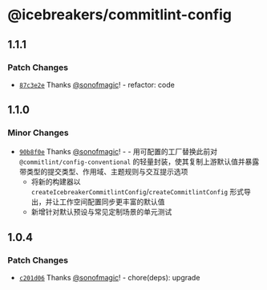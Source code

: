# @icebreakers/commitlint-config

## 1.1.1

### Patch Changes

- [`87c3e2e`](https://github.com/sonofmagic/eslint-config/commit/87c3e2e9c3f4562e01c22197c6aabc5d853bfd01) Thanks [@sonofmagic](https://github.com/sonofmagic)! - refactor: code

## 1.1.0

### Minor Changes

- [`90b8f0e`](https://github.com/sonofmagic/eslint-config/commit/90b8f0eb9d4f73cc1354a1efed569f5af8163dc0) Thanks [@sonofmagic](https://github.com/sonofmagic)! - - 用可配置的工厂替换此前对 `@commitlint/config-conventional` 的轻量封装，使其复制上游默认值并暴露带类型的提交类型、作用域、主题规则与交互提示选项
  - 将新的构建器以 `createIcebreakerCommitlintConfig`/`createCommitlintConfig` 形式导出，并让工作空间配置同步更丰富的默认值
  - 新增针对默认预设与常见定制场景的单元测试

## 1.0.4

### Patch Changes

- [`c201d06`](https://github.com/sonofmagic/eslint-config/commit/c201d06b9e4d001c083f71c7b3819b61219a106c) Thanks [@sonofmagic](https://github.com/sonofmagic)! - chore(deps): upgrade

